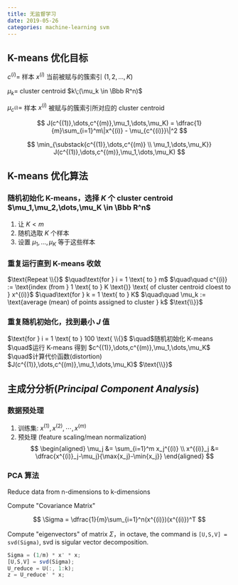 ```yaml
---
title: 无监督学习
date: 2019-05-26
categories: machine-learning svm
---
```


## K-means 优化目标

$c^{(i)} =$ 样本 $x^{(i)}$ 当前被赋与的簇索引 $(1,2,\dots,K)$

$\mu_k=$ cluster centroid $k\;(\mu_k \in \Bbb R^n)$

$\mu_{c^{(i)}}=$ 样本 $x^{(i)}$ 被赋与的簇索引所对应的 cluster centroid

$$
J(c^{(1)},\dots,c^{(m)},\mu_1,\dots,\mu_K) = \dfrac{1}{m}\sum_{i=1}^m\|x^{(i)} - \mu_{c^{(i)}}\|^2
$$

$$
\min_{\substack{c^{(1)},\dots,c^{(m)} \\
\mu_1,\dots,\mu_K}} J(c^{(1)},\dots,c^{(m)},\mu_1,\dots,\mu_K)
$$

## K-means 优化算法

### 随机初始化 K-means，选择 $K$ 个 cluster centroid $\mu_1,\mu_2,\dots,\mu_K \in \Bbb R^n$

1. 让 $K \lt m$
2. 随机选取 $K$ 个样本
3. 设置 $\mu_1,\dots,\mu_K$ 等于这些样本

### 重复运行直到 K-means 收敛

$\text{Repeat \\{}$  
$\quad\text{for } i = 1 \text{ to } m$  
$\quad\quad c^{(i)} := \text{index (from } 1 \text{ to } K \text{)} \text{ of cluster centroid cloest to } x^{(i)}$  
$\quad\text{for } k = 1 \text{ to } K$  
$\quad\quad \mu_k := \text{average (mean) of points assigned to cluster } k$  
$\text{\\}}$

### 重复随机初始化，找到最小 $J$ 值

$\text{for } i = 1 \text{ to } 100 \text{ \\{}$  
$\quad$随机初始化 K-means  
$\quad$运行 K-means 得到 $c^{(1)},\dots,c^{(m)},\mu_1,\dots,\mu_K$  
$\quad$计算代价函数(distortion) $J(c^{(1)},\dots,c^{(m)},\mu_1,\dots,\mu_K)$  
$\text{\\}}$

## 主成分分析(_Principal Component Analysis_)

### 数据预处理

1. 训练集: $x^{(1)},x^{(2)},\cdots,x^{(m)}$
2. 预处理 (feature scaling/mean normalization)
   $$
   \begin{aligned}
       \mu_j &= \sum_{i=1}^m x_j^{(i)} \\
       x^{(i)}_j &= \dfrac{x^{(i)}_j-\mu_j}{\max{x_j}-\min{x_j}}
   \end{aligned}
   $$

### PCA 算法

Reduce data from n-dimensions to k-dimensions

Compute "Covariance Matrix"

$$
\Sigma = \dfrac{1}{m}\sum_{i=1}^n(x^{(i)})(x^{(i)})^T
$$

Compute "eigenvectors" of matrix $\Sigma$，in octave, the command is `[U,S,V] = svd(Sigma)`, svd is sigular vector decomposition.

```octave
Sigma = (1/m) * x' * x;
[U,S,V] = svd(Sigma);
U_reduce = U(:, 1:k);
z = U_reduce' * x;
```